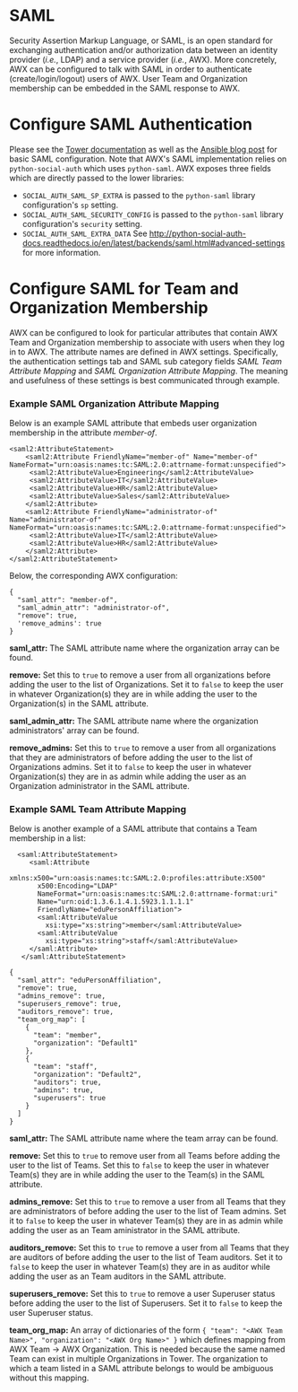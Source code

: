 # SAML
Security Assertion Markup Language, or SAML, is an open standard for exchanging authentication and/or authorization data between an identity provider (*i.e.*, LDAP) and a service provider (*i.e.*, AWX). More concretely, AWX can be configured to talk with SAML in order to authenticate (create/login/logout) users of AWX. User Team and Organization membership can be embedded in the SAML response to AWX.


# Configure SAML Authentication
Please see the [Tower documentation](https://docs.ansible.com/ansible-tower/latest/html/administration/ent_auth.html#saml-authentication-settings) as well as the [Ansible blog post](https://www.ansible.com/blog/using-saml-with-red-hat-ansible-tower) for basic SAML configuration. Note that AWX's SAML implementation relies on `python-social-auth` which uses `python-saml`. AWX exposes three fields which are directly passed to the lower libraries:
* `SOCIAL_AUTH_SAML_SP_EXTRA` is passed to the `python-saml` library configuration's `sp` setting.  
* `SOCIAL_AUTH_SAML_SECURITY_CONFIG` is passed to the `python-saml` library configuration's `security` setting.
* `SOCIAL_AUTH_SAML_EXTRA_DATA`
See http://python-social-auth-docs.readthedocs.io/en/latest/backends/saml.html#advanced-settings for more information.


# Configure SAML for Team and Organization Membership
AWX can be configured to look for particular attributes that contain AWX Team and Organization membership to associate with users when they log in to AWX. The attribute names are defined in AWX settings. Specifically, the authentication settings tab and SAML sub category fields *SAML Team Attribute Mapping* and *SAML Organization Attribute Mapping*. The meaning and usefulness of these settings is best communicated through example.

### Example SAML Organization Attribute Mapping

Below is an example SAML attribute that embeds user organization membership in the attribute *member-of*.
```
<saml2:AttributeStatement>
    <saml2:Attribute FriendlyName="member-of" Name="member-of" NameFormat="urn:oasis:names:tc:SAML:2.0:attrname-format:unspecified">
   	 <saml2:AttributeValue>Engineering</saml2:AttributeValue>
   	 <saml2:AttributeValue>IT</saml2:AttributeValue>
   	 <saml2:AttributeValue>HR</saml2:AttributeValue>
   	 <saml2:AttributeValue>Sales</saml2:AttributeValue>
    </saml2:Attribute>
    <saml2:Attribute FriendlyName="administrator-of" Name="administrator-of" NameFormat="urn:oasis:names:tc:SAML:2.0:attrname-format:unspecified">
   	 <saml2:AttributeValue>IT</saml2:AttributeValue>
   	 <saml2:AttributeValue>HR</saml2:AttributeValue>
    </saml2:Attribute>
</saml2:AttributeStatement>
```
Below, the corresponding AWX configuration:
```
{
  "saml_attr": "member-of",
  "saml_admin_attr": "administrator-of",
  "remove": true,
  'remove_admins': true
}
```
**saml_attr:** The SAML attribute name where the organization array can be found.

**remove:** Set this to `true` to remove a user from all organizations before adding the user to the list of Organizations. Set it to `false` to keep the user in whatever Organization(s) they are in while adding the user to the Organization(s) in the SAML attribute.

**saml_admin_attr:** The SAML attribute name where the organization administrators' array can be found.

**remove_admins:** Set this to `true` to remove a user from all organizations that they are administrators of before adding the user to the list of Organizations admins. Set it to `false` to keep the user in whatever Organization(s) they are in as admin while adding the user as an Organization administrator in the SAML attribute.

### Example SAML Team Attribute Mapping
Below is another example of a SAML attribute that contains a Team membership in a list:
```
  <saml:AttributeStatement>
     <saml:Attribute
       xmlns:x500="urn:oasis:names:tc:SAML:2.0:profiles:attribute:X500"
       x500:Encoding="LDAP"
       NameFormat="urn:oasis:names:tc:SAML:2.0:attrname-format:uri"
       Name="urn:oid:1.3.6.1.4.1.5923.1.1.1.1"
       FriendlyName="eduPersonAffiliation">
       <saml:AttributeValue
         xsi:type="xs:string">member</saml:AttributeValue>
       <saml:AttributeValue
         xsi:type="xs:string">staff</saml:AttributeValue>
     </saml:Attribute>
   </saml:AttributeStatement>
```

```
{
  "saml_attr": "eduPersonAffiliation",
  "remove": true,
  "admins_remove": true,
  "superusers_remove": true,
  "auditors_remove": true,
  "team_org_map": [
    {
      "team": "member",
      "organization": "Default1"
    },
    {
      "team": "staff",
      "organization": "Default2",
      "auditors": true,
      "admins": true,
      "superusers": true
    }
  ]
}
```
**saml_attr:** The SAML attribute name where the team array can be found.

**remove:** Set this to `true` to remove user from all Teams before adding the user to the list of Teams. Set this to `false` to keep the user in whatever Team(s) they are in while adding the user to the Team(s) in the SAML attribute.

**admins_remove:** Set this to `true` to remove a user from all Teams that they are administrators of before adding the user to the list of Team admins. Set it to `false` to keep the user in whatever Team(s) they are in as admin while adding the user as an Team aministrator in the SAML attribute.

**auditors_remove:** Set this to `true` to remove a user from all Teams that they are auditors of before adding the user to the list of Team auditors. Set it to `false` to keep the user in whatever Team(s) they are in as auditor while adding the user as an Team auditors in the SAML attribute.

**superusers_remove:** Set this to `true` to remove a user Superuser status before adding the user to the list of Superusers. Set it to `false` to keep the user Superuser status.

**team_org_map:** An array of dictionaries of the form `{ "team": "<AWX Team Name>", "organization": "<AWX Org Name>" }` which defines mapping from AWX Team -> AWX Organization. This is needed because the same named Team can exist in multiple Organizations in Tower. The organization to which a team listed in a SAML attribute belongs to would be ambiguous without this mapping.
